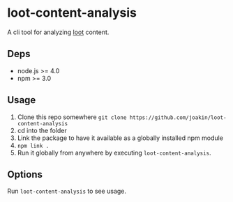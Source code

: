 # loot-content-analysis

A cli tool for analyzing [loot](https://github.com/joakin/loot) content.

## Deps

* node.js >= 4.0
* npm >= 3.0

## Usage

1. Clone this repo somewhere `git clone https://github.com/joakin/loot-content-analysis`
2. cd into the folder
3. Link the package to have it available as a globally installed npm module
  1. `npm link .`
4. Run it globally from anywhere by executing `loot-content-analysis`.

## Options

Run `loot-content-analysis` to see usage.

